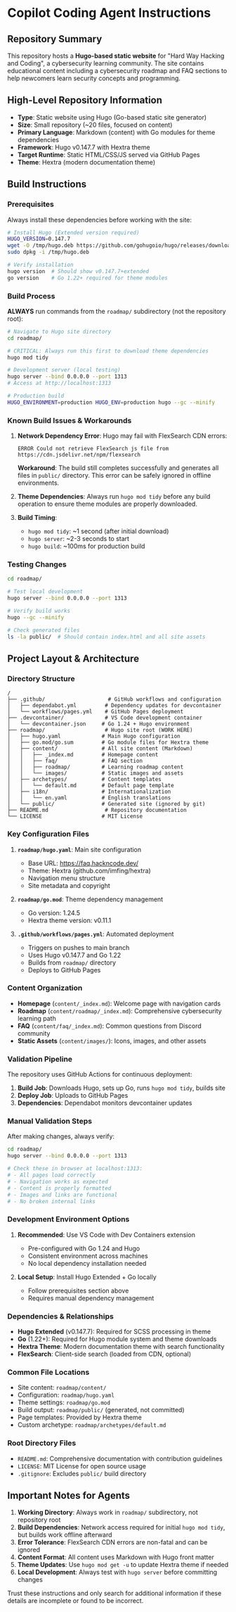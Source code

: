 # Copilot Coding Agent Instructions

## Repository Summary

This repository hosts a **Hugo-based static website** for "Hard Way Hacking and Coding", a cybersecurity learning community. The site contains educational content including a cybersecurity roadmap and FAQ sections to help newcomers learn security concepts and programming.

## High-Level Repository Information

- **Type**: Static website using Hugo (Go-based static site generator)
- **Size**: Small repository (~20 files, focused on content)
- **Primary Language**: Markdown (content) with Go modules for theme dependencies
- **Framework**: Hugo v0.147.7 with Hextra theme
- **Target Runtime**: Static HTML/CSS/JS served via GitHub Pages
- **Theme**: Hextra (modern documentation theme)

## Build Instructions

### Prerequisites
Always install these dependencies before working with the site:

```bash
# Install Hugo (Extended version required)
HUGO_VERSION=0.147.7
wget -O /tmp/hugo.deb https://github.com/gohugoio/hugo/releases/download/v${HUGO_VERSION}/hugo_extended_${HUGO_VERSION}_linux-amd64.deb
sudo dpkg -i /tmp/hugo.deb

# Verify installation
hugo version  # Should show v0.147.7+extended
go version    # Go 1.22+ required for theme modules
```

### Build Process
**ALWAYS** run commands from the `roadmap/` subdirectory (not the repository root):

```bash
# Navigate to Hugo site directory
cd roadmap/

# CRITICAL: Always run this first to download theme dependencies
hugo mod tidy

# Development server (local testing)
hugo server --bind 0.0.0.0 --port 1313
# Access at http://localhost:1313

# Production build
HUGO_ENVIRONMENT=production HUGO_ENV=production hugo --gc --minify
```

### Known Build Issues & Workarounds

1. **Network Dependency Error**: Hugo may fail with FlexSearch CDN errors:
   ```
   ERROR Could not retrieve FlexSearch js file from https://cdn.jsdelivr.net/npm/flexsearch
   ```
   **Workaround**: The build still completes successfully and generates all files in `public/` directory. This error can be safely ignored in offline environments.

2. **Theme Dependencies**: Always run `hugo mod tidy` before any build operation to ensure theme modules are properly downloaded.

3. **Build Timing**: 
   - `hugo mod tidy`: ~1 second (after initial download)
   - `hugo server`: ~2-3 seconds to start
   - `hugo build`: ~100ms for production build

### Testing Changes
```bash
cd roadmap/

# Test local development
hugo server --bind 0.0.0.0 --port 1313

# Verify build works
hugo --gc --minify

# Check generated files
ls -la public/  # Should contain index.html and all site assets
```

## Project Layout & Architecture

### Directory Structure
```
/
├── .github/                    # GitHub workflows and configuration
│   ├── dependabot.yml         # Dependency updates for devcontainer
│   └── workflows/pages.yml    # GitHub Pages deployment
├── .devcontainer/             # VS Code development container
│   └── devcontainer.json     # Go 1.24 + Hugo environment
├── roadmap/                   # Hugo site root (WORK HERE)
│   ├── hugo.yaml             # Main Hugo configuration
│   ├── go.mod/go.sum         # Go module files for Hextra theme
│   ├── content/              # All site content (Markdown)
│   │   ├── _index.md         # Homepage content
│   │   ├── faq/              # FAQ section
│   │   ├── roadmap/          # Learning roadmap content
│   │   └── images/           # Static images and assets
│   ├── archetypes/           # Content templates
│   │   └── default.md        # Default page template
│   ├── i18n/                 # Internationalization
│   │   └── en.yaml           # English translations
│   └── public/               # Generated site (ignored by git)
├── README.md                  # Repository documentation
└── LICENSE                   # MIT License
```

### Key Configuration Files

1. **`roadmap/hugo.yaml`**: Main site configuration
   - Base URL: https://faq.hackncode.dev/
   - Theme: Hextra (github.com/imfing/hextra)
   - Navigation menu structure
   - Site metadata and copyright

2. **`roadmap/go.mod`**: Theme dependency management
   - Go version: 1.24.5
   - Hextra theme version: v0.11.1

3. **`.github/workflows/pages.yml`**: Automated deployment
   - Triggers on pushes to main branch
   - Uses Hugo v0.147.7 and Go 1.22
   - Builds from `roadmap/` directory
   - Deploys to GitHub Pages

### Content Organization

- **Homepage** (`content/_index.md`): Welcome page with navigation cards
- **Roadmap** (`content/roadmap/_index.md`): Comprehensive cybersecurity learning path
- **FAQ** (`content/faq/_index.md`): Common questions from Discord community
- **Static Assets** (`content/images/`): Icons, images, and other assets

### Validation Pipeline

The repository uses GitHub Actions for continuous deployment:
1. **Build Job**: Downloads Hugo, sets up Go, runs `hugo mod tidy`, builds site
2. **Deploy Job**: Uploads to GitHub Pages
3. **Dependencies**: Dependabot monitors devcontainer updates

### Manual Validation Steps

After making changes, always verify:
```bash
cd roadmap/
hugo server --bind 0.0.0.0 --port 1313

# Check these in browser at localhost:1313:
# - All pages load correctly
# - Navigation works as expected  
# - Content is properly formatted
# - Images and links are functional
# - No broken internal links
```

### Development Environment Options

1. **Recommended**: Use VS Code with Dev Containers extension
   - Pre-configured with Go 1.24 and Hugo
   - Consistent environment across machines
   - No local dependency installation needed

2. **Local Setup**: Install Hugo Extended + Go locally
   - Follow prerequisites section above
   - Requires manual dependency management

### Dependencies & Relationships

- **Hugo Extended** (v0.147.7): Required for SCSS processing in theme
- **Go** (1.22+): Required for Hugo module system and theme downloads
- **Hextra Theme**: Modern documentation theme with search functionality
- **FlexSearch**: Client-side search (loaded from CDN, optional)

### Common File Locations

- Site content: `roadmap/content/`
- Configuration: `roadmap/hugo.yaml`
- Theme settings: `roadmap/go.mod`
- Build output: `roadmap/public/` (generated, not committed)
- Page templates: Provided by Hextra theme
- Custom archetype: `roadmap/archetypes/default.md`

### Root Directory Files

- `README.md`: Comprehensive documentation with contribution guidelines
- `LICENSE`: MIT License for open source usage
- `.gitignore`: Excludes `public/` build directory

## Important Notes for Agents

1. **Working Directory**: Always work in `roadmap/` subdirectory, not repository root
2. **Build Dependencies**: Network access required for initial `hugo mod tidy`, but builds work offline afterward
3. **Error Tolerance**: FlexSearch CDN errors are non-fatal and can be ignored
4. **Content Format**: All content uses Markdown with Hugo front matter
5. **Theme Updates**: Use `hugo mod get -u` to update Hextra theme if needed
6. **Local Development**: Always test with `hugo server` before committing changes

Trust these instructions and only search for additional information if these details are incomplete or found to be incorrect.